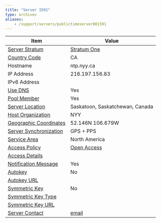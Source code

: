 ```yaml
---
title: "Server 1591"
type: archives
aliases:
    - /support/servers/publictimeserver001591
---
```


| Item | Value |
| ----- | ----- |
| [Server Stratum](/support/servers/serverstratum) | [Stratum One](/support/servers/stratumonetimeservers) |
| [Country Code](/support/servers/countrycode) | CA |
| Hostname |  ntp.nyy.ca |
| IP Address |  216.197.156.83 |
| IPv6 Address | |
| [Use DNS](/support/servers/usedns) | Yes |
| [Pool Member](/support/servers/poolmember) | Yes |
| [Server Location](/support/servers/serverlocation) |  Saskatoon, Saskatchewan, Canada |
| [Host Organization](/support/servers/hostorganization) | NYY |
| [ Geographic Coordinates](/support/servers/geographiccoordinates) |  52.146N 106.679W |
| [Server Synchronization](/support/servers/serversynchronization) |  GPS + PPS |
| [Service Area](/support/servers/servicearea) | North America |
| [Access Policy](/support/servers/accesspolicy) | [Open Access](/support/servers/openaccess) |
| [Access Details](/support/servers/accessdetails) |  |
| [Notification Message](/support/servers/notificationmessage) | Yes |
| [Autokey](/support/servers/autokey) | No |
| [Autokey URL](/support/servers/autokeyurl) | |
| [Symmetric Key](/support/servers/symmetrickey) | No |
| [Symmetric Key Type](/support/servers/symmetrickeytype) | |
| [Symmetric Key URL](/support/servers/symmetrickeyurl) | |
| [Server Contact](/support/servers/servercontact) | [email](mailto:admin@nyy.ca) |